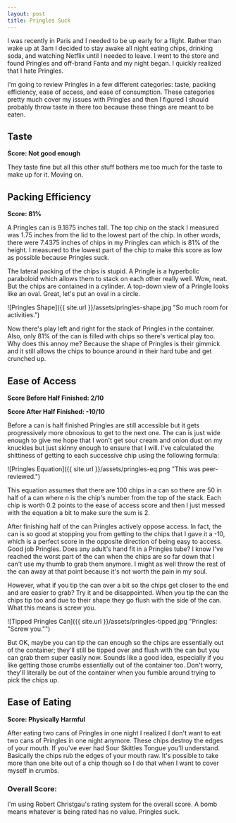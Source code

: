 ```yaml
---
layout: post
title: Pringles Suck
---
```


I was recently in Paris and I needed to be up early for a flight. Rather than
wake up at 3am I decided to stay awake all night eating chips, drinking soda,
and watching Netflix until I needed to leave. I went to the store and found
Pringles and off-brand Fanta and my night began. I quickly realized that I hate
Pringles.

I'm going to review Pringles in a few different categories: taste, packing
efficiency, ease of access, and ease of consumption. These categories pretty
much cover my issues with Pringles and then I figured I should probably throw
taste in there too because these things are meant to be eaten.

## Taste
__Score: Not good enough__

They taste fine but all this other stuff bothers me too much for the taste to
make up for it. Moving on.


## Packing Efficiency
__Score: 81%__

A Pringles can is 9.1875 inches tall. The top chip on the stack I measured was
1.75 inches from the lid to the lowest part of the chip. In other words, there
were 7.4375 inches of chips in my Pringles can which is 81% of the height. I
measured to the lowest part of the chip to make this score as low as possible
because Pringles suck.

The lateral packing of the chips is stupid. A Pringle is a hyperbolic paraboloid
which allows them to stack on each other really well. Wow, neat. But the chips
are contained in a cylinder. A top-down view of a Pringle looks like an oval.
Great, let's put an oval in a circle.

![Pringles Shape]({{ site.url }}/assets/pringles-shape.jpg "So much room for activities.")

Now there's play left and right for the stack of Pringles in the container.
Also, only 81% of the can is filled with chips so there's vertical play too. Why
does this annoy me? Because the shape of Pringles is their gimmick and it still
allows the chips to bounce around in their hard tube and get crunched up.


## Ease of Access
__Score Before Half Finished: 2/10__

__Score After Half Finished: -10/10__

Before a can is half finished Pringles are still accessible but it gets
progressively more obnoxious to get to the next one. The can is just wide enough
to give me hope that I won't get sour cream and onion dust on my knuckles but
just skinny enough to ensure that I will. I've calculated the shittiness of
getting to each successive chip using the following formula:

![Pringles Equation]({{ site.url }}/assets/pringles-eq.png "This was peer-reviewed.")

This equation assumes that there are 100 chips in a can so there are 50 in half
of a can where _n_ is the chip's number from the top of the stack. Each chip is
worth 0.2 points to the ease of access score and then I just messed with the
equation a bit to make sure the sum is 2.

After finishing half of the can Pringles actively oppose access. In fact, the
can is so good at stopping you from getting to the chips that I gave it a -10,
which is a perfect score in the opposite direction of being easy to access. Good
job Pringles. Does any adult's hand fit in a Pringles tube? I know I've reached
the worst part of the can when the chips are so far down that I can't use my
thumb to grab them anymore. I might as well throw the rest of the can away at
that point because it's not worth the pain in my soul.

However, what if you tip the can over a bit so the chips get closer to the end
and are easier to grab? Try it and be disappointed. When you tip the can the
chips tip too and due to their shape they go flush with the side of the can.
What this means is screw you.

![Tipped Pringles Can]({{ site.url }}/assets/pringles-tipped.jpg "Pringles: "Screw you."")

But OK, maybe you can tip the can enough so the chips are essentially out of the
container; they'll still be tipped over and flush with the can but you can grab
them super easily now. Sounds like a good idea, especially if you like getting
those crumbs essentially out of the container too. Don't worry, they'll
literally be out of the container when you fumble around trying to pick the
chips up.


## Ease of Eating
__Score: Physically Harmful__

After eating two cans of Pringles in one night I realized I don't want to eat
two cans of Pringles in one night anymore. These chips destroy the edges of your
mouth. If you've ever had Sour Skittles Tongue you'll understand. Basically the
chips rub the edges of your mouth raw. It's possible to take more than one bite out of a chip though so I do that when I want to cover myself in crumbs.


### Overall Score: <i class="fa fa-bomb"></i>

I'm using Robert Christgau's rating system for the overall score. A bomb means
whatever is being rated has no value. Pringles suck.
